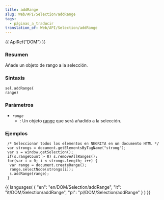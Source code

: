 ```yaml
---
title: addRange
slug: Web/API/Selection/addRange
tags:
  - páginas_a_traducir
translation_of: Web/API/Selection/addRange
---
```

{{ ApiRef("DOM") }}

### Resumen

Añade un objeto de rango a la selección.

### Sintaxis

```
sel.addRange(
range)
```

### Parámetros

- _`range`_
  - : Un objeto [range](es/DOM/range) que será añadido a la selección.

### Ejemplos

```
 /* Seleccionar todos los elementos en NEGRITA en un documento HTML */
 var strongs = document.getElementsByTagName("strong");
 var s = window.getSelection();
 if(s.rangeCount > 0) s.removeAllRanges();
 for(var i = 0; i < strongs.length; i++) {
  var range = document.createRange();
  range.selectNode(strongs[i]);
  s.addRange(range);
 }
```

{{ languages( { "en": "en/DOM/Selection/addRange", "it": "it/DOM/Selection/addRange", "pl": "pl/DOM/Selection/addRange" } ) }}

